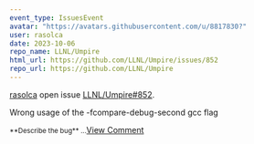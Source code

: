 ```yaml
---
event_type: IssuesEvent
avatar: "https://avatars.githubusercontent.com/u/8817830?"
user: rasolca
date: 2023-10-06
repo_name: LLNL/Umpire
html_url: https://github.com/LLNL/Umpire/issues/852
repo_url: https://github.com/LLNL/Umpire
---
```


<a href='https://github.com/rasolca' target='_blank'>rasolca</a> open issue <a href='https://github.com/LLNL/Umpire/issues/852' target='_blank'>LLNL/Umpire#852</a>.

<p>Wrong usage of the -fcompare-debug-second gcc flag</p><small>**Describe the bug**...</small><a href='https://github.com/LLNL/Umpire/issues/852' target='_blank'>View Comment</a>